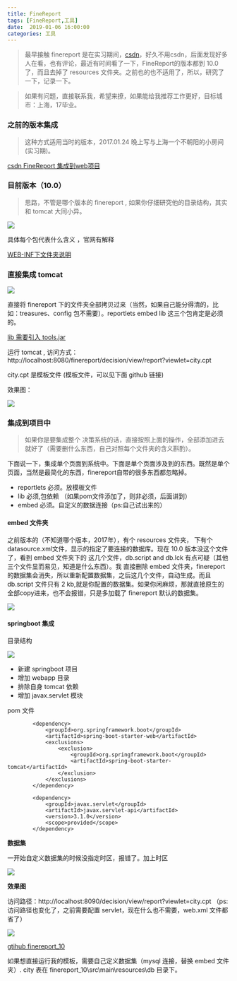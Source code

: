 ```yaml
---
title: FineReport
tags: [FineReport,工具]
date:  2019-01-06 16:00:00
categories: 工具
---
```



> 最早接触 finereport 是在实习期间，[csdn](https://blog.csdn.net/qq_30009669/article/details/54710492#reply)，好久不用csdn，后面发现好多人在看，也有评论，最近有时间看了一下，FineReport的版本都到 10.0 了，而且去掉了 resources 文件夹。之前也的也不适用了，所以，研究了一下，记录一下。


> 如果有问题，直接联系我，希望来撩，如果能给我推荐工作更好，目标城市：上海，17毕业。


<!--more-->

### 之前的版本集成


> 这种方式适用当时的版本，2017.01.24 晚上写与上海一个不朝阳的小房间(实习期)。

[csdn FineReport 集成到web项目 ](https://blog.csdn.net/qq_30009669/article/details/54710492)



### 目前版本（10.0）

> 思路，不管是哪个版本的 finereport , 如果你仔细研究他的目录结构，其实和 tomcat 大同小异。

![](https://beer-1256523277.cos.ap-shanghai.myqcloud.com/blog/20190106162908.png)

具体每个包代表什么含义 ，官网有解释

[WEB-INF下文件夹说明](http://help.finereport.com/doc-view-1912.html)

### 直接集成 tomcat 
![](https://beer-1256523277.cos.ap-shanghai.myqcloud.com/blog/20190106163352.png)

直接将    finereport 下的文件夹全部拷贝过来（当然，如果自己能分得清的，比如：treasures、config 包不需要）。reportlets  embed  lib 这三个包肯定是必须的。

[lib 需要引入 tools.jar](http://help.finereport.com/doc-view-2475.html)


运行  tomcat , 访问方式： http://localhost:8080/finereport/decision/view/report?viewlet=city.cpt

city.cpt 是模板文件 (模板文件，可以见下面 github 链接)

效果图：

![](https://beer-1256523277.cos.ap-shanghai.myqcloud.com/blog/20190106163845.png)

### 集成到项目中

> 如果你是要集成整个 决策系统的话，直接按照上面的操作，全部添加进去就好了（需要删什么东西，自己对照每个文件夹的含义斟酌）。


下面说一下，集成单个页面到系统中。下面是单个页面涉及到的东西。既然是单个页面，当然是最简化的东西，finereport自带的很多东西都忽略掉。

- reportlets 必须。放模板文件
- lib 必须,包依赖 （如果pom文件添加了，则非必须，后面讲到）
- embed 必须。自定义的数据连接（ps:自己试出来的）


#### embed 文件夹

之前版本的（不知道哪个版本，2017年），有个 resources 文件夹， 下有个 datasource.xml文件，显示的指定了要连接的数据库。现在 10.0 版本没这个文件了，看到 embed 文件夹下的 这几个文件，db.script and db.lck 有点可疑（其他三个文件显而易见，知道是什么东西）。我 直接删除 embed 文件夹，finereport 的数据集会消失，所以重新配置数据集，之后这几个文件，自动生成。而且 db.script 文件只有 2 kb,就是你配置的数据集。如果你闲麻烦，那就直接原生的全部copy进来，也不会报错，只是多加载了 finereport 默认的数据集。

![](https://beer-1256523277.cos.ap-shanghai.myqcloud.com/blog/20190106195258.png)


#### springboot 集成

目录结构

![](https://beer-1256523277.cos.ap-shanghai.myqcloud.com/blog/20190106200717.png)

- 新建 springboot 项目
- 增加 webapp 目录
- 排除自身 tomcat 依赖
- 增加 javax.servlet 模块


pom 文件

```
        <dependency>
            <groupId>org.springframework.boot</groupId>
            <artifactId>spring-boot-starter-web</artifactId>
            <exclusions>
                <exclusion>
                    <groupId>org.springframework.boot</groupId>
                    <artifactId>spring-boot-starter-tomcat</artifactId>
                </exclusion>
            </exclusions>
        </dependency>

        <dependency>
            <groupId>javax.servlet</groupId>
            <artifactId>javax.servlet-api</artifactId>
            <version>3.1.0</version>
            <scope>provided</scope>
        </dependency>
```

**数据集**

一开始自定义数据集的时候没指定时区，报错了。加上时区

![](https://beer-1256523277.cos.ap-shanghai.myqcloud.com/blog/20190106201638.png)


**效果图**

访问路径：http://localhost:8090/decision/view/report?viewlet=city.cpt （ps:访问路径也变化了，之前需要配置 servlet，现在什么也不需要，web.xml 文件都省了）

![](https://beer-1256523277.cos.ap-shanghai.myqcloud.com/blog/20190106202046.png)

[gtihub finereport_10](https://github.com/yangyang5214/finereport/tree/master/finereport_10)


如果想直接运行我的模板，需要自己定义数据集（mysql 连接，替换 embed 文件夹）. city 表在 finereport_10\src\main\resources\db 目录下。

